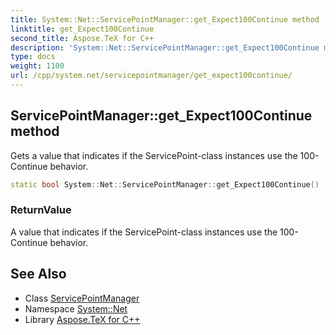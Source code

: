 ```yaml
---
title: System::Net::ServicePointManager::get_Expect100Continue method
linktitle: get_Expect100Continue
second_title: Aspose.TeX for C++
description: 'System::Net::ServicePointManager::get_Expect100Continue method. Gets a value that indicates if the ServicePoint-class instances use the 100-Continue behavior in C++.'
type: docs
weight: 1100
url: /cpp/system.net/servicepointmanager/get_expect100continue/
---
```

## ServicePointManager::get_Expect100Continue method


Gets a value that indicates if the ServicePoint-class instances use the 100-Continue behavior.

```cpp
static bool System::Net::ServicePointManager::get_Expect100Continue()
```


### ReturnValue

A value that indicates if the ServicePoint-class instances use the 100-Continue behavior.

## See Also

* Class [ServicePointManager](../)
* Namespace [System::Net](../../)
* Library [Aspose.TeX for C++](../../../)

